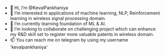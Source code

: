- 👋 Hi, I’m @KevalPankhaniya
- 👀 I’m interested in applications of machine learning, NLP, Reinforcement learning in wireless signal processing domain. 
- 🌱 I’m currently learning foundation of ML & AI. 
- 💞️ I’m looking to collaborate on challenging project which can enhance my R&D skill set to register more valuable patents in wireless domain. 
- 📫 You can reach me on telegram by using my username 'kevalpankhaniya'

<!---
KevalPankhaniya/KevalPankhaniya is a ✨ special ✨ repository because its `README.md` (this file) appears on your GitHub profile.
You can click the Preview link to take a look at your changes.
--->
